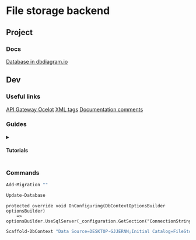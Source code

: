 # File storage backend

## Project

### Docs

[Database in dbdiagram.io](https://dbdiagram.io/d/64bd4ad502bd1c4a5e8bf005)

## Dev

### Useful links

[API Gateway Ocelot](https://ocelot.readthedocs.io/en/latest/features/authorization.html)
[XML tags](https://learn.microsoft.com/en-us/dotnet/csharp/language-reference/xmldoc/recommended-tags)
[Documentation comments](https://learn.microsoft.com/en-us/dotnet/csharp/language-reference/language-specification/documentation-comments)

### Guides

<details>
<summary><h4>Tutorials<h4></summary>

[connect to psql](https://youtu.be/z7G6HV7WWz0?si=cHTbdEOE16KJ5W0O)
[read user claims](https://youtu.be/7vqAHD9DlIA?si=KhJ1cYMce9Fa0GRs)
[Quartz background jobs](https://youtu.be/iD3jrj3RBuc?si=wSZ_Okv8HND8j9cA)
[Ocelot with swagger](https://mahedee.net/configure-swagger-on-api-gateway-using-ocelot-in-asp.net-core-application/)

</details>

### Commands

```bash
Add-Migration ""
```

```bash
Update-Database
```
    protected override void OnConfiguring(DbContextOptionsBuilder optionsBuilder)
        => optionsBuilder.UseSqlServer(_configuration.GetSection("ConnectionStrings:DatabaseConnection").Value!);

```bash
Scaffold-DbContext "Data Source=DESKTOP-GJJERNN;Initial Catalog=FileStorageFeedback;Integrated Security=True;TrustServerCertificate=True" Microsoft.EntityFrameworkCore.SqlServer -OutputDir Models/Db -force
```
